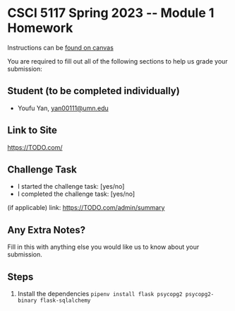 # CSCI 5117 Spring 2023 -- Module 1 Homework

Instructions can be [found on canvas](https://canvas.umn.edu/courses/355584/pages/homework-1)

You are required to fill out all of the following sections to help us grade your submission:

## Student (to be completed individually)

- Youfu Yan, yan00111@umn.edu

## Link to Site

<https://TODO.com/>

## Challenge Task

- I started the challenge task: [yes/no]
- I completed the challenge task: [yes/no]

(if applicable) link: <https://TODO.com/admin/summary>

## Any Extra Notes?

Fill in this with anything else you would like us to know about your submission.

## Steps

1. Install the dependencies
   `pipenv install flask psycopg2 psycopg2-binary flask-sqlalchemy`
